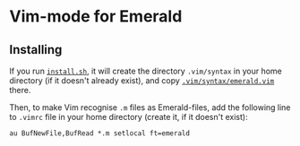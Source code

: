 # Vim-mode for Emerald

## Installing

If you run [`install.sh`](install.sh), it will create the directory
`.vim/syntax` in your home directory (if it doesn't already exist),
and copy [`.vim/syntax/emerald.vim`](.vim/syntax/emerald.vim) there.

Then, to make Vim recognise `.m` files as Emerald-files, add the
following line to `.vimrc` file in your home directory (create it, if
it doesn't exist):

```
au BufNewFile,BufRead *.m setlocal ft=emerald
```
